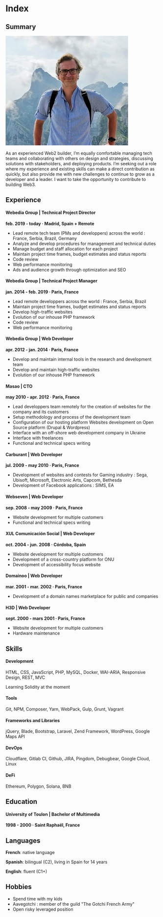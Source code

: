 # Index

## Summary

![Hello World!](.gitbook/assets/hello.jpg)

As an experienced Web2 builder, I’m equally comfortable managing tech teams and collaborating with others on design and strategies, discussing solutions with stakeholders, and deploying products. I’m seeking out a role where my experience and existing skills can make a direct contribution as quickly, but also provide me with new challenges to continue to grow as a developer and a leader. I want to take the opportunity to contribute to building Web3.

## Experience

#### Webedia Group | Technical Project Director

**feb. 2019 - today · Madrid, Spain + Remote**

* Lead remote tech team (PMs and developpers) across the world : France, Serbia, Brazil, Germany
* Analyze and develop procedures for management and technical duties
* Manage budget and staff allocation for each project
* Maintain project time frames, budget estimates and status reports
* Code review
* Web performance monitoring
* Ads and audience growth through optimization and SEO

#### Webedia Group | Technical Project Manager

**jan. 2014 - feb. 2019 · Paris, France**

* Lead remote developpers across the world : France, Serbia, Brazil
* Maintain project time frames, budget estimates and status reports
* Develop high-traffic websites
* Evolution of our inhouse PHP framework
* Code review
* Web performance monitoring

#### Webedia Group | **Web Developer**

**apr. 2012 - jan. 2014 · Paris, France**

* Develop and maintain internal tools in the research and development team
* Develop and maintain high-traffic websites
* Evolution of our inhouse PHP framework

#### Masao | CTO

**may 2010 - apr. 2012 · Paris, France**

* Lead developpers team remotely for the creation of websites for the company and its customers
* Setup methodology and process of the development team
* Configuration of our hosting platform Websites development on Open Source platform (Drupal & Wordpress)
* Interface with an off-shore web development company in Ukraine
* Interface with freelances
* Functional and technical specs writing

#### Carburant | Web Developer

**jul. 2009 - may 2010 · Paris, France**

* Development of websites and contests for Gaming industry : Sega, Ubisoft, Microsoft, Electronic Arts, Capcom, Bethesda
* Development of Facebook applications : SIMS, EA

#### **Webseven | Web Developer**

**sep. 2008 - may 2009 · Paris, France**

* Website development for multiple customers
* Functional and technical specs writing

#### XUL Comunicación Social **| Web Developer**

**oct. 2004 - jun. 2008 · Córdoba, Spain**

* Website development for multiple customers
* Development of a cross-country platform for ONU
* Development of accessibility focus website

#### Domainoo | Web Developer

**mar. 2001 - mar. 2002 · Paris, France**

* Development of a domain names marketplace for public and companies

#### H3D | Web Developer

**sept. 2000 - mars 2001 · Paris, France**

* Website development for multiple customers
* Hardware maintenance

## Skills

#### **Development**

HTML, CSS, JavaScript, PHP, MySQL, Docker, WAI-ARIA, Responsive Design, REST, MVC

Learning Solidity at the moment

#### Tools

Git, NPM, Composer, Yarn, WebPack, Gulp, Grunt, Vagrant

#### **Frameworks and Libraries**

jQuery, Blade, Bootstrap, Laravel, Zend Framework, WordPress, Google Maps API

#### **DevOps**

Cloudflare, Gitlab CI, Github, JIRA, Pingdom, Debugbear, Google Cloud, Linux

#### **DeFi**

Ethereum, Polygon, Solana, BNB

## Education

#### University of Toulon | Bachelor of Multimedia

**1998 - 2000 · Saint Raphaël, France**

## Languages

**French**: native language

**Spanish**: bilingual (C2), living in Spain for 14 years

**English**: fluent (C1+)

## Hobbies

* Spend time with my kids
* Aavegotchi : member of the guild "The Gotchi French Army"
* Open risky leveraged position
